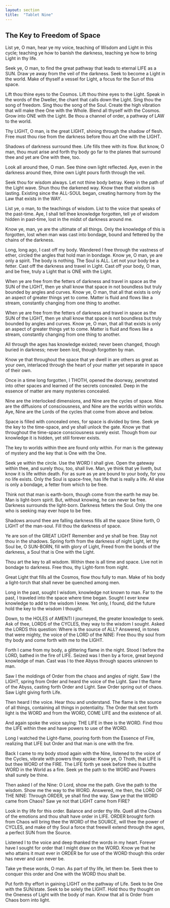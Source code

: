 ```yaml
---
layout: section
title:  "Tablet Nine"
---
```

## The Key to Freedom of Space

List ye, O man, hear ye my voice,
teaching of Wisdom and Light in this cycle;
teaching ye how to banish the darkness,
teaching ye how to bring Light in thy life.

Seek ye, O man, to find the great pathway
that leads to eternal LIFE as a SUN.
Draw ye away from the veil of the darkness.
Seek to become a Light in the world.
Make of thyself a vessel for Light,
a focus for the Sun of this space.

Lift thou thine eyes to the Cosmos.
Lift thou thine eyes to the Light.
Speak in the words of the Dweller,
the chant that calls down the Light.
Sing thou the song of freedom.
Sing thou the song of the Soul.
Create the high vibration
that will make thee One with the Whole.
Blend all thyself with the Cosmos.
Grow into ONE with the Light.
Be thou a channel of order,
a pathway of LAW to the world.

Thy LIGHT, O man, is the great LIGHT,
shining through the shadow of flesh.
Free must thou rise from the darkness
before thou art One with the LIGHT.


Shadows of darkness surround thee.
Life fills thee with its flow.
But know, O man, thou must arise
and forth thy body go
far to the planes that surround thee
and yet are One with thee, too.

Look all around thee, O man.
See thine own light reflected.
Aye, even in the darkness around thee,
thine own Light pours forth through the veil.

Seek thou for wisdom always.
Let not thine body betray.
Keep in the path of the Light wave.
Shun thou the darkened way.
Know thee that wisdom is lasting.
Existing since the ALL-SOUL began,
creating harmony from by the 
Law that exists in the WAY.

List ye, o man, to the teachings of wisdom.
List to the voice that speaks of the past-time.
Aye, I shall tell thee knowledge forgotten,
tell ye of wisdom hidden in past-time,
lost in the midst of darkness around me.

Know ye, man,
ye are the ultimate of all things.
Only the knowledge of this is forgotten,
lost when man was cast into bondage,
bound and fettered
by the chains of the darkness.

Long, long ago, I cast off my body.
Wandered I free
through the vastness of ether,
circled the angles
that hold man in bondage.
Know ye, O man, ye are only a spirit.
The body is nothing.
The Soul is ALL.
Let not your body be a fetter.
Cast off the darkness and travel in Light.
Cast off your body, O man, and be free,
truly a Light that is ONE with the Light.

When ye are free from the fetters of darkness
and travel in space as the SUN of the LIGHT,
then ye shall know that space in not boundless
but truly bounded by angles and curves.
Know ye, O man, that all that exists
is only an aspect of greater things yet to come.
Matter is fluid and flows like a stream,
constantly changing from one thing to another.

When ye are free from the fetters of darkness
and travel in space as the SUN of the LIGHT,
then ye shall know that space is not boundless
but truly bounded by angles and curves.
Know ye, O man, that all that exists
is only an aspect of greater things yet to come.
Matter is fluid and flows like a stream,
constantly changing from one thing to another.

All through the ages has knowledge existed;
never been changed, though buried in darkness;
never been lost, though forgotten by man.

Know ye that throughout the space 
that ye dwell in
are others as great as your own,
interlaced through the heart of your matter
yet separate in space of their own.

Once in a time long forgotten,
I THOTH, opened the doorway,
penetrated into other spaces
and learned of the secrets concealed.
Deep in the essence of matter
are many mysteries concealed.

Nine are the interlocked dimensions,
and Nine are the cycles of space.
Nine are the diffusions of consciousness,
and Nine are the worlds within worlds.
Aye, Nine are the Lords of the cycles
that come from above and below.

Space is filled with concealed ones,
for space is divided by time.
Seek ye the key to the time-space,
and ye shall unlock the gate.
Know ye that throughout the time-space
consciousness surely exist.
Though from our knowledge it is hidden,
yet still forever exists.

The key to worlds within thee
are found only within.
For man is the gateway of mystery
and the key that is One with the One.

Seek ye within the circle.
Use the WORD I shall give.
Open the gateway within thee,
and surely thou, too, shall live.
Man, ye think that ye liveth,
but know it is life within death.
For as sure as ye are bound to your body,
for you no life exists.
Only the Soul is space-free,
has life that is really a life.
All else is only a bondage,
a fetter from which to be free.

Think not that man is earth-born,
though come from the earth he may be.
Man is light-born spirit.
But, without knowing, he can never be free.
Darkness surrounds the light-born.
Darkness fetters the Soul.
Only the one who is seeking 
may ever hope to be free.

Shadows around thee are falling
darkness fills all the space
Shine forth, O LIGHT of the man-soul.
Fill thou the darkness of space.

Ye are son of the GREAT LIGHT
Remember and ye shall be free.
Stay not thou in the shadows.
Spring forth from the darkness of night
Light, let thy Soul be, O SUN-BORN,
fill with glory of Light,
Freed from the bonds of the darkness,
a Soul that is One with the Light.

Thou art the key to all wisdom.
Within thee is all time and space.
Live not in bondage to darkness.
Free thou, thy Light-form from night.

Great Light that fills all the Cosmos,
flow thou fully to man.
Make of his body a light-torch
that shall never be quenched among men.


Long in the past, sought I wisdom,
knowledge not known to man.
Far to the past, I traveled
into the space where time began.
Sought I ever knew knowledge
to add to the wisdom I knew.
Yet only, I found, did the future
hold the key to the wisdom I thought.

Down, to the HOLES of AMENTI
I journeyed, the greater knowledge to seek.
Ask of thee, LORDS of the CYCLES, 
they way to the wisdom I sought.
Asked the LORDS this question: 
Where is the source of ALL?
Answered, in tones that were mighty,
the voice of the LORD of the NINE:
Free thou thy soul from thy body
and come forth with me to the LIGHT.

Forth I came from my body, 
a glittering flame in the night.
Stood I before the LORD, 
bathed in the fire of LIFE.
Seized was I then by a force, 
great beyond knowledge of man.
Cast was I to thee Abyss
through spaces unknown to man.

Saw I the moldings of Order
from the chaos and angles of night.
Saw I the LIGHT, spring from Order
and heard the voice of the Light.
Saw I the flame of the Abyss, 
casting forth Order and Light.
Saw Order spring out of chaos.
Saw Light giving forth Life.

Then heard I the voice.
Hear thou and understand. 
The flame is the source of all things,
containing all things in potentiality. 
The Order that sent forth light 
is the WORD and from the WORD, 
COME LIFE and the existence of all.

And again spoke the voice saying:
THE LIFE in thee is the WORD. 
Find thou the LIFE within thee
and have powers to use of the WORD.

Long I watched the Light-flame,
pouring forth from the Essence of Fire, 
realizing that LIFE but Order
and that man is one with the fire.

Back I came to my body 
stood again with the Nine, 
listened to the voice of the Cycles, 
vibrate with powers they spoke: 
Know ye, O Thoth, that LIFE
is but thee WORD of the FIRE. 
The LIFE forth ye seek before thee 
is butthe WORD in the World as a fire. 
Seek ye the path to the WORD and Powers
shall surely be thine.

Then asked I of the Nine:
O Lord, show me the path. 
Give the path to the wisdom. 
Show me the way to the WORD. 
Answered, me then, 
the LORD OF THE NINE:
Through ORDER, ye shall find the way. 
Saw ye that the WORD came from Chaos?
Saw ye not that LIGHT came from FIRE?

Look in thy life for this order. 
Balance and order thy life. 
Quell all the Chaos of the emotions
and thou shalt have order in LIFE.
ORDER brought forth from Chaos
will bring thee the WORD of the SOURCE,
will thee the power of CYCLES,
and make of thy Soul a force that 
freewill extend through the ages, 
a perfect SUN from the Source.

Listened I to the voice
and deep thanked the words in my heart.
Forever have I sought for order
that I might draw on the WORD.
Know ye that he who attains it
must ever in ORDER be for use 
of the WORD though this order
has never and can never be.

Take ye these words, O man.
As part of thy life, let them be.
Seek thee to conquer this order 
and One with the WORD thou shalt be.

Put forth thy effort in gaining LIGHT
on the pathway of Life.
Seek to be One with the SUN/state.
Seek to be solely the LIGHT.
Hold thou thy thought on the Oneness
of Light with the body of man.
Know that all is Order from Chaos
born into light.
